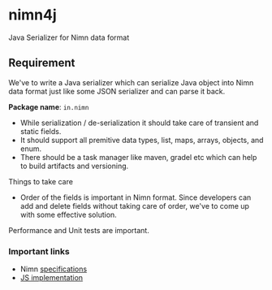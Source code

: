 # nimn4j
Java Serializer for Nimn data format

## Requirement

We've to write a Java serializer which can serialize Java object into Nimn data format just like some JSON serializer and can parse it back.

**Package name**: `in.nimn`

* While serialization / de-serialization it should take care of transient and static fields.
* It should support all premitive data types, list, maps, arrays, objects, and enum.
* There should be a task manager like maven, gradel etc which can help to build artifacts and versioning. 

Things to take care

* Order of the fields is important in Nimn format. Since developers can add and delete fields without taking care of order, we've to come up with some effective solution. 

Performance and Unit tests are important.

### Important links

* Nimn [specifications](https://github.com/nimndata/spec/blob/master/SPEC.md)
* [JS implementation](https://github.com/nimndata/nimnjs)

